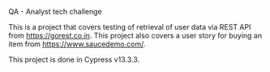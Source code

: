 QA - Analyst tech challenge

This is a project that covers testing of retrieval of user data via REST API
from https://gorest.co.in. This project also covers a user story for buying
an item from https://www.saucedemo.com/.

This project is done in Cypress v13.3.3.